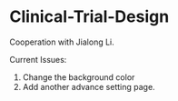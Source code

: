 # Clinical-Trial-Design
Cooperation with Jialong Li.


Current Issues:

1. Change the background color
2. Add another advance setting page.

